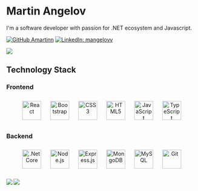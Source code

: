 # Martin Angelov

I'm а software developer with passion for .NET ecosystem and Javascript.


[![GitHub Amartinn](https://img.shields.io/github/followers/amartinn?label=follow&style=social)](https://github.com/amartinn)
[![LinkedIn: mangelovv](https://img.shields.io/badge/-martin.angelov-blue?style=plastic&logo=Linkedin&logoColor=white&link=https://www.linkedin.com/in/mangelovv/)](https://www.linkedin.com/in/mangelovv/)


![](http://estruyf-github.azurewebsites.net/api/VisitorHit?user=amartinn&repo=amartin&countColorcountColor&countColor=%23ff1493)

## Technology Stack
### Frontend

<div align="center">  
<img style="margin: 10px" src="https://profilinator.rishav.dev/skills-assets/react-original-wordmark.svg" alt="React" height="50">  
<img style="margin: 10px" src="https://profilinator.rishav.dev/skills-assets/bootstrap-plain.svg" alt="Bootstrap" height="50">  
<img style="margin: 10px" src="https://profilinator.rishav.dev/skills-assets/css3-original-wordmark.svg" alt="CSS3" height="50">  
<img style="margin: 10px" src="https://profilinator.rishav.dev/skills-assets/html5-original-wordmark.svg" alt="HTML5" height="50">  
<img style="margin: 10px" src="https://profilinator.rishav.dev/skills-assets/javascript-original.svg" alt="JavaScript" height="50">  
<img style="margin: 10px" src="https://profilinator.rishav.dev/skills-assets/typescript-original.svg" alt="TypeScript" height="50">  
</div>

### Backend

<div align="center">  
<img style="margin: 10px" src="https://profilinator.rishav.dev/skills-assets/dotnetcore.png" alt=".Net Core" height="50">  
<img style="margin: 10px" src="https://profilinator.rishav.dev/skills-assets/nodejs-original-wordmark.svg" alt="Node.js" height="50">  
<img style="margin: 10px" src="https://profilinator.rishav.dev/skills-assets/express-original-wordmark.svg" alt="Express.js" height="50">  
<img style="margin: 10px" src="https://profilinator.rishav.dev/skills-assets/mongodb-original-wordmark.svg" alt="MongoDB" height="50">  
<img style="margin: 10px" src="https://profilinator.rishav.dev/skills-assets/mysql-original-wordmark.svg" alt="MySQL" height="50">
<img style="margin: 10px" src="https://profilinator.rishav.dev/skills-assets/git-scm-icon.svg" alt="Git" height="50">  
</div>

</br>

<div align="center">
    <img src="https://github-readme-stats.vercel.app/api?username=amartinn&show_icons=true&count_private=true&hide_border=true&theme=dark" align="left" />
</div>

<div>
<img src="https://github-readme-stats.vercel.app/api/top-langs/?username=amartinn&theme=dark&hide_border=true" >
</div>

